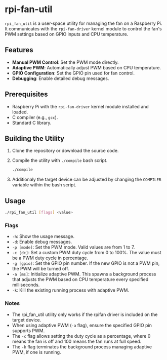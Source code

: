 # rpi-fan-util

`rpi_fan_util` is a user-space utility for managing the fan on a Raspberry Pi. It communicates with the `rpi-fan-driver` kernel module to control the fan's PWM settings based on GPIO inputs and CPU temperature.

## Features

- **Manual PWM Control**: Set the PWM mode directly.
- **Adaptive PWM**: Automatically adjust PWM based on CPU temperature.
- **GPIO Configuration**: Set the GPIO pin used for fan control.
- **Debugging**: Enable detailed debug messages.

## Prerequisites

- Raspberry Pi with the `rpi-fan-driver` kernel module installed and loaded.
- C compiler (e.g., `gcc`).
- Standard C library.

## Building the Utility

1. Clone the repository or download the source code.
2. Compile the utility with `./compile` bash script.

    ```bash
    ./compile
    ```
3. Additionaly the target device can be adjusted by changing the `COMPILER` variable within the bash script.

## Usage

```bash
./rpi_fan_util [flags] <value>
```

### Flags

- `-h`: Show the usage message.
- `-d`: Enable debug messages.
- `-p [mode]`: Set the PWM mode. Valid values are from 1 to 7.
- `-c [dc]`: Set a custom PWM duty cycle from 0 to 100%. The value must be a PWM duty cycle in percentage.
- `-g [gpio]`: Set the GPIO pin number. If the new GPIO is not a PWM pin, the PWM will be turned off.
- `-a [ms]`: Initialize adaptive PWM. This spawns a background process that adjusts the PWM based on CPU temperature every specified milliseconds.
- `-k`: Kill the existing running process with adaptive PWM.

### Notes

- The rpi_fan_util utility only works if the rpifan driver is included on the target device.
- When using adaptive PWM (`-a` flag), ensure the specified GPIO pin supports PWM.
- The `-c` flag allows setting the duty cycle as a percentage, where 0 means the fan is off and 100 means the fan runs at full speed.
- The `-k` flag terminates the background process managing adaptive PWM, if one is running.
